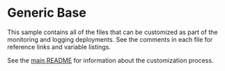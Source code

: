 # Generic Base

This sample contains all of the files that can be customized as part of the
monitoring and logging deployments. See the comments in each file for reference links and variable listings.

See the [main README](../../README.md#customization) for information about the customization process.
